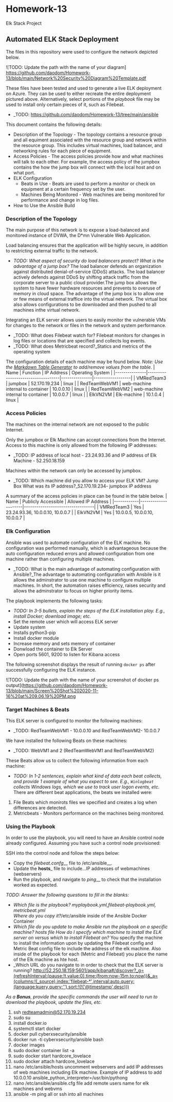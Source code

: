 # Homework-13
Elk Stack Project 
## Automated ELK Stack Deployment

The files in this repository were used to configure the network depicted below.

![TODO: Update the path with the name of your diagram] https://github.com/daodom/Homework-13/blob/main/Network%20Security%20Diagram%20Template.pdf

These files have been tested and used to generate a live ELK deployment on Azure. They can be used to either recreate the entire deployment pictured above. Alternatively, select portions of the _playbook_ file may be used to install only certain pieces of it, such as Filebeat.

  - _TODO: https://github.com/daodom/Homework-13/tree/main/ansible

This document contains the following details:
- Description of the Topology - The topology contains a resource group and all equiment associated with the resource group and network within the resource group. This includes virtual machines, load balancer, and networking rules for each piece of equipment.
- Access Policies - The access policies provide how and what machines will talk to each other. For example, the access policy of the jumpbox contains the how the jump box will connect with the local host and on what port.
- ELK Configuration
  - Beats in Use - Beats are used to perform a monitor or check on equipment at a certain frequency set by the user.
  - Machines Being Monitored - Web machines are being monitored for performance and change in log files. 
- How to Use the Ansible Build


### Description of the Topology

The main purpose of this network is to expose a load-balanced and monitored instance of DVWA, the D*mn Vulnerable Web Application.

Load balancing ensures that the application will be highly secure, in addition to restricting external traffic to the network.
- _TODO: What aspect of security do load balancers protect? What is the advantage of a jump box?_
The load balancer defends an organization against distributed denial-of-service (DDoS) attacks. The load balancer actively defends against DDoS by shifting attack traffic from the corporate server to a public cloud provider.The jump box allows the system to have fewer hardware resources and prevents to overuse of memory in cloud space.
The advantage of the jump box is to allow one or few means of external traffice into the virtual network. The virtual box also allows configurations to be downloaded and then pushed to all machines inthe virtual network.

Integrating an ELK server allows users to easily monitor the vulnerable VMs for changes to the network or files in the network and system performance.
- _TODO: What does Filebeat watch for? Filebeat monitors for changes in log files or locations that are specified and collects log events.
- _TODO: What does Metricbeat record?_Statics and metrics of the operating system

The configuration details of each machine may be found below.
_Note: Use the [Markdown Table Generator](http://www.tablesgenerator.com/markdown_tables) to add/remove values from the table_.
| Name          | Function                          | IP Address    | Operating System |
|---------------|-----------------------------------|---------------|------------------|
| VMRedTeam3    | jumpbox                           | 52.170.19.234 | linux            |
| RedTeamWebVM1 | web-machine internal to container | 10.0.0.10     | linux            |
| RedTeamWebVM2 | web-machine internal to container | 10.0.0.7      | linux            |
| ElkVN2VM      | Elk-machine                       | 10.1.0.4      | linux            |


### Access Policies

The machines on the internal network are not exposed to the public Internet. 

Only the jumpbox or Elk Machine can accept connections from the Internet. Access to this machine is only allowed from the following IP addresses:
- _TODO: IP address of local host - 23.24.93.36 and IP address of Elk Machine -  52.250.18.159

Machines within the network can only be accessed by jumpbox.
- _TODO: Which machine did you allow to access your ELK VM? Jump Box 
        What was its IP address?_52.170.19.234- jumpbox IP address

A summary of the access policies in place can be found in the table below.
| Name       | Publicly Accessible | Allowed IP Address               |
|------------|---------------------|----------------------------------|
| VMRedTeam3 | Yes                 | 23.24.93.36, 10.0.0.10, 10.0.0.7 |
| ElkVN2VM   | Yes                 | 10.0.0.5, 10.0.0.10, 10.0.0.7    |


### Elk Configuration

Ansible was used to automate configuration of the ELK machine. No configuration was performed manually, which is advantageous because the auto configuration reduced errors and allowed configuration from one machine rather than configuring multiple machines.
- _TODO: What is the main advantage of automating configuration with Ansible?_The advantage to automating configuration with Ansbile is it allows the adminstrator to use one machine to configure multiple machines. In short, the automation raises efficiency, raises security and allows the adminstrator to focus on higher priority items.

The playbook implements the following tasks:
- _TODO: In 3-5 bullets, explain the steps of the ELK installation play. E.g., install Docker; download image; etc._
- Set the remote user which will access ELK server
- Update system
- Installs python3-pip
- Install docker module
- Increase memory and sets memory of container
- Donwload the container to Elk Server
- Open ports 5601, 9200 to listen for Kibana access

The following screenshot displays the result of running `docker ps` after successfully configuring the ELK instance.

![TODO: Update the path with the name of your screenshot of docker ps output](https://github.com/daodom/Homework-13/blob/main/Screen%20Shot%202020-11-16%20at%209.06.19%20PM.png

### Target Machines & Beats
This ELK server is configured to monitor the following machines:
- _TODO: RedTeamWebVM1 - 10.0.0.10 and RedTeamWebVM2- 10.0.0.7

We have installed the following Beats on these machines:
- _TODO: WebVM1 and 2 (RedTeamWebVM1 and RedTeamWebVM2)

These Beats allow us to collect the following information from each machine:
- _TODO: In 1-2 sentences, explain what kind of data each beat collects, and provide 1 example of what you expect to see. E.g., `Winlogbeat` collects Windows logs, which we use to track user logon events, etc._ There are different beat applications, the beats we installed were:
1. File Beats which monirots files we specified and creates a log when differences are detected.
2. Metricbeats - Monitors performance on the machines being monitored.

### Using the Playbook
In order to use the playbook, you will need to have an Ansible control node already configured. Assuming you have such a control node provisioned: 

SSH into the control node and follow the steps below:
- Copy the _filebeat.confg___ file to /etc/ansible__.
- Update the __hosts___ file to include...IP addresses of webmachines (webservers)
- Run the playbook, and navigate to _ping___ to check that the installation worked as expected.

_TODO: Answer the following questions to fill in the blanks:_
- _Which file is the playbook? myplaybook.yml,filebeat-playbook.yml, metricbeat.yml  
   Where do you copy it?_/etc/ansible inside of the Ansible Docker Container
- _Which file do you update to make Ansible run the playbook on a specific machine?     hosts file
How do I specify which machine to install the ELK server on versus which to install Filebeat on?_ You specify the machine to install the information upon by updating the Filebeat config and Metric Beat config file to include the address of the elk machine. Also inside of the playbook for each (Metric and Filebeat) you place the name of the Elk machine as hte host.
- _Which URL do you navigate to in order to check that the ELK server is running?
http://52.250.18.159:5601/app/kibana#/discover?_g=(refreshInterval:(pause:!t,value:0),time:(from:now-15m,to:now))&_a=(columns:!(_source),index:'filebeat-*',interval:auto,query:(language:kuery,query:''),sort:!(!('@timestamp',desc)))

_As a **Bonus**, provide the specific commands the user will need to run to download the playbook, update the files, etc._

1. ssh redteamadmin@52.170.19.234
2. sudo su
3. install docker.io
2. systemctl start docker
3. docker pull cyberxsecurity/ansible
4. docker run -ti cyberxsecurity/ansible bash
5. docker images
6. sudo docker container list -a
7. sudo docker start hardcore_lovelace
8. sudo docker attach hardcore_lovelace
9. nano /etc/ansible/hosts 
  uncomment webservers and add IP addresses of web machines
  including Elk machine. Example of IP address to add 
  10.0.0.10 ansible_python_interpreter=/usr/bin/pythong
10. nano /etc/ansible/ansible.cfg file
    add remote users name for elk machines and webvms
11. ansible -m ping all or ssh into all machines
